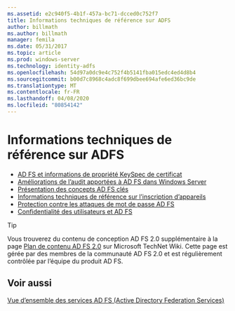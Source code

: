 ```yaml
---
ms.assetid: e2c940f5-4b1f-457a-bc71-dcced0c752f7
title: Informations techniques de référence sur ADFS
author: billmath
ms.author: billmath
manager: femila
ms.date: 05/31/2017
ms.topic: article
ms.prod: windows-server
ms.technology: identity-adfs
ms.openlocfilehash: 54d97a0dc9e4c752f4b5141fba015edc4ed4d8b4
ms.sourcegitcommit: b00d7c8968c4adc8f699dbee694afe6ed36bc9de
ms.translationtype: MT
ms.contentlocale: fr-FR
ms.lasthandoff: 04/08/2020
ms.locfileid: "80854142"
---
```

# <a name="ad-fs-technical-reference"></a>Informations techniques de référence sur ADFS


- [AD FS et informations de propriété KeySpec de certificat](../ad-fs/technical-reference/AD-FS-and-KeySpec-Property.md)
- [Améliorations de l’audit apportées à AD FS dans Windows Server](../ad-fs/technical-reference/auditing-enhancements-to-ad-fs-in-windows-server.md)
-   [Présentation des concepts AD FS clés](../ad-fs/technical-reference/Understanding-Key-AD-FS-Concepts.md)
-   [Informations techniques de référence sur l’inscription d’appareils](../ad-fs/technical-reference/Device-Registration-Technical-Reference.md)
-   [Protection contre les attaques de mot de passe AD FS](../ad-fs/technical-reference/ad-fs-password-protection.md)
-   [Confidentialité des utilisateurs et AD FS](../ad-fs/technical-reference/GDPR-and-AD-FS-Compliance.md)

> [!TIP]
> Vous trouverez du contenu de conception AD FS 2.0 supplémentaire à la page [Plan de contenu AD FS 2.0](https://social.technet.microsoft.com/wiki/contents/articles/2735.ad-fs-2-0-content-map.aspx) sur Microsoft TechNet Wiki. Cette page est gérée par des membres de la communauté AD FS 2.0 et est régulièrement contrôlée par l’équipe du produit AD FS.

## <a name="see-also"></a>Voir aussi
[Vue d’ensemble des services AD FS (Active Directory Federation Services)](AD-FS-2016-Overview.md)



